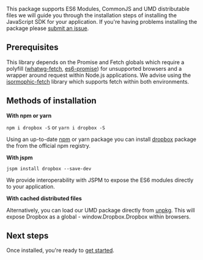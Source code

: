 This package supports ES6 Modules, CommonJS and UMD distributable files we will guide you through the installation steps of installing the JavaScript SDK for your application. If you're having problems installing the package please [submit an issue](https://github.com/dropbox/dropbox-sdk-js/issues).

## Prerequisites
This library depends on the Promise and Fetch globals which require a polyfill ([whatwg-fetch](https://www.npmjs.com/package/whatwg-fetch), [es6-promise](https://www.npmjs.com/package/es6-promise)) for unsupported browsers and a wrapper around request within Node.js applications. We advise using the [isormophic-fetch](https://www.npmjs.com/package/isomorphic-fetch) library which supports fetch within both environments.

## Methods of installation
**With npm or yarn**

`npm i dropbox -S` or `yarn i dropbox -S`

Using an up-to-date [npm](https://www.npmjs.com/) or yarn package you can install [dropbox](http://dropbox.github.io/dropbox-sdk-js) package the from the official npm registry.


**With jspm**

`jspm install dropbox --save-dev`

We provide interoperability with JSPM to expose the ES6 modules directly to your application.


**With cached distributed files**

Alternatively, you can load our UMD package directly from [unpkg](https://unpkg.com/). This will expose Dropbox as a global - window.Dropbox.Dropbox within browsers.


## Next steps
Once installed, you're ready to [get started](tutorial-Getting%20started.html).
